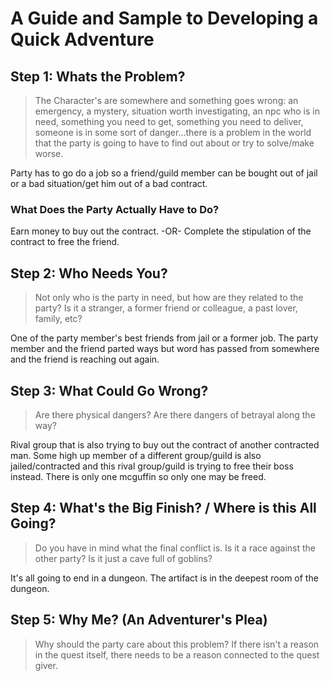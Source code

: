 # A Guide and Sample to Developing a Quick Adventure
## Step 1: Whats the Problem?

> The Character's are somewhere and something goes wrong: an emergency, a mystery, situation worth investigating, an npc who is in need, something you need to get, something you need to deliver, someone is in some sort of danger...there is a problem in the world that the party is going to have to find out about or try to solve/make worse.

Party has to go do a job so a friend/guild member can be bought out of jail or a bad situation/get him out of a bad contract.

### What Does the Party Actually Have to Do?

Earn money to buy out the contract. -OR- Complete the stipulation of the contract to free the friend.

## Step 2: Who Needs You?

> Not only who is the party in need, but how are they related to the party? Is it a stranger, a former friend or colleague, a past lover, family, etc?

One of the party member's best friends from jail or a former job. The party member and the friend parted ways but word has passed from somewhere and the friend is reaching out again.

## Step 3: What Could Go Wrong?

>Are there physical dangers? Are there dangers of betrayal along the way?

Rival group that is also trying to buy out the contract of another contracted man. Some high up member of a different group/guild is also jailed/contracted and this rival group/guild is trying to free their boss instead. There is only one mcguffin so only one may be freed.

## Step 4: What's the Big Finish? / Where is this All Going?

> Do you have in mind what the final conflict is. Is it a race against the other party? Is it just a cave full of goblins?

It's all going to end in a dungeon. The artifact is in the deepest room of the dungeon.

## Step 5: Why Me? (An Adventurer's Plea)

> Why should the party care about this problem? If there isn't a reason in the quest itself, there needs to be a reason connected to the quest giver.

